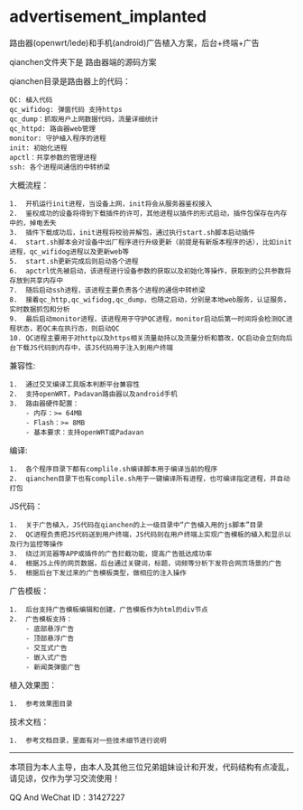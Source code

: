 # advertisement_implanted

路由器(openwrt/lede)和手机(android)广告植入方案，后台+终端+广告

qianchen文件夹下是 路由器端的源码方案

qianchen目录是路由器上的代码：

	QC: 植入代码
	qc_wifidog: 弹窗代码 支持https
	qc_dump：抓取用户上网数据代码，流量详细统计
	qc_httpd: 路由器web管理
	monitor: 守护植入程序的进程
	init: 初始化进程
	apctl：共享参数的管理进程
	ssh: 各个进程间通信的中转桥梁

大概流程：

	1.	开机运行init进程，当设备上网，init将会从服务器鉴权接入
	2.	鉴权成功的设备将得到下载插件的许可，其他进程以插件的形式启动，插件包保存在内存中的，掉电丢失
	3.	插件下载成功后，init进程将校验并解包，通过执行start.sh脚本启动插件
	4.	start.sh脚本会对设备中出厂程序进行升级更新（前提是有新版本程序的话），比如init进程，qc_wifidog进程以及更新web等
	5.	start.sh更新完成后则启动各个进程
	6.	apctrl优先被启动，该进程进行设备参数的获取以及初始化等操作，获取到的公共参数将存放到共享内存中
	7.	随后启动ssh进程，该进程主要负责各个进程的通信中转桥梁
	8.	接着qc_http,qc_wifidog,qc_dump，也随之启动，分别是本地web服务，认证服务，实时数据抓包和分析
	9.	最后启动monitor进程，该进程用于守护QC进程，monitor启动后第一时间将会检测QC进程状态，若QC未在执行态，则启动QC
	10.	QC进程主要用于对http以及https相关流量劫持以及流量分析和篡改，QC启动会立刻向后台下载JS代码到内存中，该JS代码用于注入到用户终端

兼容性:
	
	1.	通过交叉编译工具版本判断平台兼容性
	2.	支持openWRT，Padavan路由器以及android手机
	3.	路由器硬件配置：
		- 内存：>= 64MB
		- Flash：>= 8MB
		- 基本要求：支持openWRT或Padavan

编译:
	
	1.	各个程序目录下都有complile.sh编译脚本用于编译当前的程序
	2.	qianchen目录下也有complile.sh用于一键编译所有进程，也可编译指定进程，并自动打包

JS代码：

	1.	关于广告植入，JS代码在qianchen的上一级目录中“广告植入用的js脚本”目录
	2.	QC进程负责把JS代码送到用户终端，JS代码则在用户终端上实现广告模板的植入和显示以及行为监控等操作
	3.	绕过浏览器等APP或插件的广告拦截功能，提高广告抵达成功率
	4.	根据JS上传的网页数据，后台通过关键词，标题，词频等分析下发符合网页场景的广告
	5.	根据后台下发过来的广告模板类型，做相应的注入操作

广告模板：

	1.	后台支持广告模板编辑和创建，广告模板作为html的div节点
	2.	广告模板支持：
		- 底部悬浮广告
		- 顶部悬浮广告
		- 交互式广告
		- 嵌入式广告
		- 新闻类弹窗广告

植入效果图：

	1.	参考效果图目录

技术文档：

	1.	参考文档目录，里面有对一些技术细节进行说明

------------------------------------------------

本项目为本人主导，由本人及其他三位兄弟姐妹设计和开发，代码结构有点凌乱，请见谅，仅作为学习交流使用！

QQ And WeChat ID：31427227
